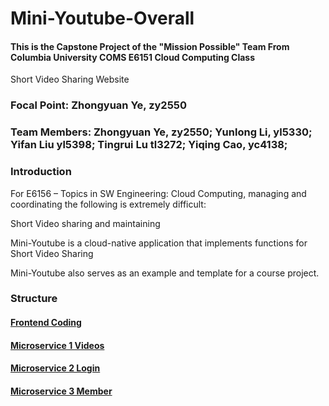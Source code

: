# Mini-Youtube-Overall
#### This is the Capstone Project of the "Mission Possible" Team From Columbia University COMS E6151 Cloud Computing Class 

Short Video Sharing Website

### Focal Point: Zhongyuan Ye, zy2550

### Team Members: Zhongyuan Ye, zy2550; Yunlong Li, yl5330; Yifan Liu yl5398; Tingrui Lu tl3272;  Yiqing Cao, yc4138;

### Introduction

For E6156 – Topics in SW Engineering: Cloud Computing, managing and coordinating the following is extremely difficult:


Short Video sharing and maintaining

Mini-Youtube is a cloud-native application that implements functions for Short Video Sharing

Mini-Youtube also serves as an example and template for a course project.

### Structure

#### [Frontend Coding](https://github.com/YancyCao/6156-MiniYouTube-Frontend.git)

#### [Microservice 1 Videos](https://github.com/Zhongyuan-Ye/Mini-Youtube-Microservice1.git)

#### [Microservice 2 Login](https://github.com/Zhongyuan-Ye/Mini-Youtube-microservice2.git)

#### [Microservice 3 Member](https://github.com/Zhongyuan-Ye/Mini-Youtube-Microservice3.git)


